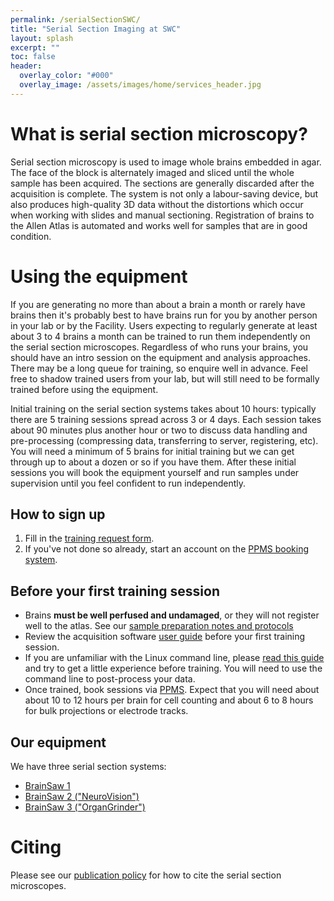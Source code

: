 ```yaml
---
permalink: /serialSectionSWC/
title: "Serial Section Imaging at SWC"
layout: splash
excerpt: ""
toc: false
header:
  overlay_color: "#000"
  overlay_image: /assets/images/home/services_header.jpg
---
```

 

# What is serial section microscopy?
Serial section microscopy is used to image whole brains embedded in agar. The face of the block is alternately imaged and sliced until the whole sample has been acquired. The sections are generally discarded after the acquisition is complete. The system is not only a labour-saving device, but also produces high-quality 3D data without the distortions which occur when working with slides and manual sectioning. Registration of brains to the Allen Atlas is automated and works well for samples that are in good condition. 



# Using the equipment
If you are generating no more than about a brain a month or rarely have brains then it's probably best to have brains run for you by another person in your lab or by the Facility. Users expecting to regularly generate at least about 3 to 4 brains a month can be trained to run them independently on the serial section microscopes. Regardless of who runs your brains, you should have an intro session on the equipment and analysis approaches. There may be a long queue for training, so enquire well in advance. Feel free to shadow trained users from your lab, but will still need to be formally trained before using the equipment.

Initial training on the serial section systems takes about 10 hours: typically there are 5 training sessions spread across 3 or 4 days. Each session takes about 90 minutes plus another hour or two to discuss data handling and pre-processing (compressing data, transferring to server, registering, etc). You will need a minimum of 5 brains for initial training but we can get through up to about a dozen or so if you have them. After these initial sessions you will book the equipment yourself and run samples under supervision until you feel confident to run independently.

## How to sign up
1. Fill in the [training request form](https://docs.google.com/forms/d/e/1FAIpQLSdUBLLB-b4S4BXQfAwoMJ0mUcb4i6b8tUdyZ1WrXfB2b9VVww/viewform?usp=dialoghttps://docs.google.com/forms/d/1Xc7nAnFPY-WcHhVj3GPAydwgg4b32WI).
2. If you've not done so already, start an account on the [PPMS booking system](https://swcmicroscopy.com/faq/). 


## Before your first training session
* Brains **must be well perfused and undamaged**, or they will not register well to the atlas. See our [sample preparation notes and protocols](https://bakingtray.mouse.vision/users/sample_prep)
* Review the acquisition software [user guide](https://bakingtray.mouse.vision/users/user_guide) before your first training session.
* If you are unfamiliar with the Linux command line, please [read this guide](https://stitchit.mouse.vision/further-reading/useful-linux-commands) and try to get a little experience before training. You will need to use the command line to post-process your data.
* Once trained, book sessions via [PPMS](https://ppms.eu/ucl-swc/?Imaging). Expect that you will need about about 10 to 12 hours per brain for cell counting and about 6 to 8 hours for bulk projections or electrode tracks.



## Our equipment
We have three serial section systems:

* [BrainSaw 1](https://github.com/SWC-Advanced-Microscopy/swc-advanced-microscopy.github.io/wiki/BrainSaw-1)
* [BrainSaw 2 ("NeuroVision")](https://github.com/SWC-Advanced-Microscopy/swc-advanced-microscopy.github.io/wiki/BrainSaw-2-(%22NeuroVision%22))
* [BrainSaw 3 ("OrganGrinder")](https://github.com/SWC-Advanced-Microscopy/swc-advanced-microscopy.github.io/wiki/BrainSaw-3-(%22OrganGrinder%22))


# Citing
Please see our [publication policy](/publicationPolicy) for how to cite the serial section microscopes.
